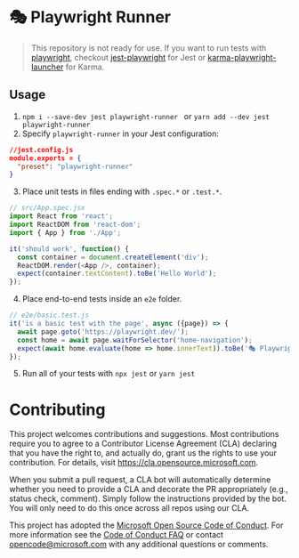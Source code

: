 # 🎭 Playwright Runner
> This repository is not ready for use. If you want to run tests with [playwright](https://github.com/Microsoft/playwright), checkout [jest-playwright](https://github.com/mmarkelov/jest-playwright) for Jest or [karma-playwright-launcher](https://github.com/JoelEinbinder/karma-playwright-launcher) for Karma.

## Usage

1. `npm i --save-dev jest playwright-runner ` or `yarn add --dev jest playwright-runner`
2. Specify `playwright-runner` in your Jest configuration:
```json
//jest.config.js
module.exports = {
  "preset": "playwright-runner"
}
```
3. Place unit tests in files ending with `.spec.*` or `.test.*`.
```js
// src/App.spec.jsx
import React from 'react';
import ReactDOM from 'react-dom';
import { App } from './App';

it('should work', function() {
  const container = document.createElement('div');
  ReactDOM.render(<App />, container);
  expect(container.textContent).toBe('Hello World');
});
```
4. Place end-to-end tests inside an `e2e` folder.
```js
// e2e/basic.test.js
it('is a basic test with the page', async ({page}) => {
  await page.goto('https://playwright.dev/');
  const home = await page.waitForSelector('home-navigation');
  expect(await home.evaluate(home => home.innerText)).toBe('🎭 Playwright');
});
```
5. Run all of your tests with `npx jest` or `yarn jest`

# Contributing

This project welcomes contributions and suggestions.  Most contributions require you to agree to a
Contributor License Agreement (CLA) declaring that you have the right to, and actually do, grant us
the rights to use your contribution. For details, visit https://cla.opensource.microsoft.com.

When you submit a pull request, a CLA bot will automatically determine whether you need to provide
a CLA and decorate the PR appropriately (e.g., status check, comment). Simply follow the instructions
provided by the bot. You will only need to do this once across all repos using our CLA.

This project has adopted the [Microsoft Open Source Code of Conduct](https://opensource.microsoft.com/codeofconduct/).
For more information see the [Code of Conduct FAQ](https://opensource.microsoft.com/codeofconduct/faq/) or
contact [opencode@microsoft.com](mailto:opencode@microsoft.com) with any additional questions or comments.

